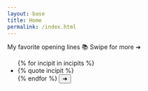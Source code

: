 ```yaml
---
layout: base
title: Home
permalink: /index.html
---
```

<span class="site-subtitle">My favorite opening lines 📚</span>
<span class="mobile-instructions">Swipe for more ➜</span>

<div class="carousel-wrapper">
  <ul class="carousel">
  {% for incipit in incipits %}
    <li class="item"><div class="content">{% quote incipit %}</div></li>
  {% endfor %}
    <button id="btnPrevious" onclick="handleClick('previous')" class="button button--previous" type="button" style="display:none;">➜</button>
    <button id="btnNext" onclick="handleClick('next')" class="button button--next" type="button">➜</button>
  </ul>
</div>

<script>
  // https://www.nieknijland.nl/blog/make-a-responsive-carousel-with-just-css
  const carousel = document.querySelector(".carousel");

  // We want to know the width of one of the items. We'll use this to decide how many pixels we want our carousel to scroll.
  const item = document.querySelector(".item");
  const itemWidth = item.offsetWidth;

  function handleClick(direction) {
    // Display previous button after first click of next button
    document.getElementById('btnPrevious').style.display = "";

    // Based on the direction we call `scrollBy` with the item width we got earlier
    if(direction === "previous") {
    carousel.scrollBy({ left: -itemWidth, behavior: "smooth" });
    } else {
    carousel.scrollBy({ left: itemWidth, behavior: "smooth" });
    }
  }
</script>